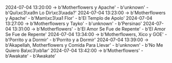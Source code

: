 2024-07-04 13:20:00 -> b'Motherflowers y Apache' - b'unknown' - b'Qui\xc3\xa9n Lo Dir\xc3\xada?'
2024-07-04 13:23:00 -> b'Motherflowers y Apache' - b'Mam\xc3\xa1 Flor' - b'El Templo de Apolo'
2024-07-04 13:27:00 -> b'Motherflowers y Tayko' - b'unknown' - b'Persinao'
2024-07-04 13:31:00 -> b'Motherflowers' - b'El Amor Se Fue de Repente' - b'El Amor Se Fue de Repente'
2024-07-04 13:34:00 -> b'Motherflowers, Xico y GOE' - b'Porrito y a Dormir' - b'Porrito y a Dormir'
2024-07-04 13:39:00 -> b'Akapellah, Motherflowers y Comida Para Llevar' - b'unknown' - b'No Me Quiero Ba\xc3\xb1ar'
2024-07-04 13:42:00 -> b'Motherflowers' - b'Awakate' - b'Awakate'
